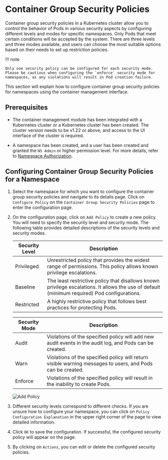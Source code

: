 # Container Group Security Policies

Container group security policies in a Kubernetes cluster allow you to control the behavior of Pods in various security aspects by configuring different levels and modes for specific namespaces. Only Pods that meet certain conditions will be accepted by the system. There are three levels and three modes available, and users can choose the most suitable options based on their needs to set up restriction policies.

!!! note

    Only one security policy can be configured for each security mode. Please be cautious when configuring the `enforce` security mode for namespaces, as any violations will result in Pod creation failure.

This section will explain how to configure container group security policies for namespaces using the container management interface.

## Prerequisites

- The container management module has been integrated with a Kubernetes cluster or a Kubernetes cluster has been created. The cluster version needs to be v1.22 or above, and access to the UI interface of the cluster is required.

- A namespace has been created, and a user has been created and granted the `NS Admin` or higher permission level. For more details, refer to [Namespace Authorization](../permissions/cluster-ns-auth.md).

## Configuring Container Group Security Policies for a Namespace

1. Select the namespace for which you want to configure the container group security policies and navigate to its details page. Click on `Configure Policy` on the `Container Group Security Policies` page to enter the configuration page.


2. On the configuration page, click on `Add Policy` to create a new policy. You will need to specify the security level and security mode. The following table provides detailed descriptions of the security levels and security modes.

    | Security Level | Description                                                                                                                                                                     |
    | -------------- | ------------------------------------------------------------------------------------------------------------------------------------------------------------------------------- |
    | Privileged     | Unrestricted policy that provides the widest range of permissions. This policy allows known privilege escalations.                                                               |
    | Baseline       | The least restrictive policy that disallows known privilege escalations. It allows the use of default (minimum required) Pod configurations.                                    |
    | Restricted     | A highly restrictive policy that follows best practices for protecting Pods.                                                                                                   |

    | Security Mode | Description                                                                                                             |
    | ------------- | ----------------------------------------------------------------------------------------------------------------------- |
    | Audit         | Violations of the specified policy will add new audit events in the audit log, and Pods can be created.                  |
    | Warn          | Violations of the specified policy will return visible warning messages to users, and Pods can be created.               |
    | Enforce       | Violations of the specified policy will result in the inability to create Pods.                                          |

    ![Add Policy](https://docs.daocloud.io/daocloud-docs-images/docs/zh/docs/kpanda/images/ps02.png)

3. Different security levels correspond to different checks. If you are unsure how to configure your namespace, you can click on `Policy Configuration Explanation` in the upper right corner of the page to view detailed information.


4. Click `OK` to save the configuration. If successful, the configured security policy will appear on the page.


5. By clicking on `Actions`, you can edit or delete the configured security policies.

